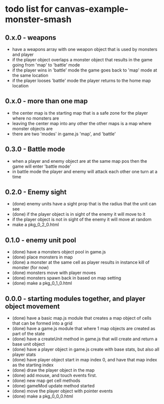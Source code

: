 # todo list for canvas-example-monster-smash


## 0.x.0 - weapons
* have a weapons array with one weapon object that is used by monsters and player
* if the player object overlaps a monster object that results in the game going from 'map' to 'battle' mode
* if the player wins in 'battle' mode the game goes back to 'map' mode at the same location
* if the player looses 'battle' mode the player returns to the home map location

## 0.x.0 - more than one map
* the center map is the starting map that is a safe zone for the player where no monsters are
* leaving the center map into any other the other maps is a map where monster objects are
* there are two 'modes' in game.js 'map', and 'battle'

## 0.3.0 - Battle mode
* when a player and enemy object are at the same map pos then the game will enter 'battle mode'
* in battle mode the player and enemy will attack each other one turn at a time

## 0.2.0 - Enemy sight
* (done) enemy units have a sight prop that is the radius that the unit can see
* (done) if the player object is in sight of the enemy it will move to it
* if the player object is not in sight of the enemy it will move at random
* make a pkg_0_2_0.html

## 0.1.0 - enemy unit pool
* (done) have a monsters object pool in game.js
* (done) place monsters in map
* (done) a monster at the same cell as player results in instance kill of monster (for now)
* (done) monsters move with player moves
* (done) monsters spawn back in based on map setting
* (done) make a pkg_0_1_0.html

## 0.0.0 - starting modules together, and player object movement
* (done) have a basic map.js module that creates a map object of cells that can be formed into a grid
* (done) have a game.js module that where 1 map objects are created as part of the state
* (done) have a createUnit method in game.js that will create and return a base unit object
* (done) have a player object in game.js create with base stats, but also all player stats
* (done) have player object start in map index 0, and have that map index as the starting index
* (done) draw the player object in the map
* (done) add mouse, and touch events first.
* (done) new map get cell methods
* (done) gameMod update method started
* (done) move the player object with pointer events
* (done) make a pkg_0_0_0.html
